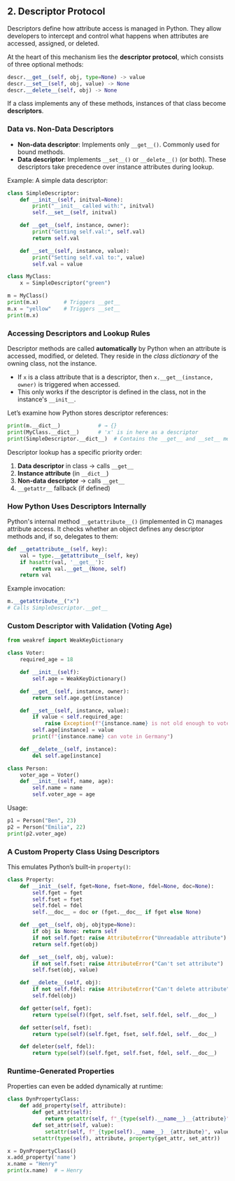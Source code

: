 ## 2. Descriptor Protocol

Descriptors define how attribute access is managed in Python. They allow developers to intercept and control what happens when attributes are accessed, assigned, or deleted.

At the heart of this mechanism lies the **descriptor protocol**, which consists of three optional methods:

```python
descr.__get__(self, obj, type=None) -> value
descr.__set__(self, obj, value) -> None
descr.__delete__(self, obj) -> None
```

If a class implements any of these methods, instances of that class become **descriptors**.

### Data vs. Non-Data Descriptors

- **Non-data descriptor**: Implements only `__get__()`. Commonly used for bound methods.
- **Data descriptor**: Implements `__set__()` or `__delete__()` (or both). These descriptors take precedence over instance attributes during lookup.

Example: A simple data descriptor:

```python
class SimpleDescriptor:
    def __init__(self, initval=None):
        print("__init__ called with:", initval)
        self.__set__(self, initval)

    def __get__(self, instance, owner):
        print("Getting self.val:", self.val)
        return self.val

    def __set__(self, instance, value):
        print("Setting self.val to:", value)
        self.val = value

class MyClass:
    x = SimpleDescriptor("green")

m = MyClass()
print(m.x)        # Triggers __get__
m.x = "yellow"    # Triggers __set__
print(m.x)
```

### Accessing Descriptors and Lookup Rules

Descriptor methods are called **automatically** by Python when an attribute is accessed, modified, or deleted. They reside in the _class dictionary_ of the owning class, not the instance.

- If `x` is a class attribute that is a descriptor, then `x.__get__(instance, owner)` is triggered when accessed.
- This only works if the descriptor is defined in the class, not in the instance's `__init__`.

Let’s examine how Python stores descriptor references:

```python
print(m.__dict__)            # → {}
print(MyClass.__dict__)      # 'x' is in here as a descriptor
print(SimpleDescriptor.__dict__)  # Contains the __get__ and __set__ methods
```

Descriptor lookup has a specific priority order:

1. **Data descriptor** in class → calls `__get__`
2. **Instance attribute** (in `__dict__`)
3. **Non-data descriptor** → calls `__get__`
4. `__getattr__` fallback (if defined)

### How Python Uses Descriptors Internally

Python's internal method `__getattribute__()` (implemented in C) manages attribute access. It checks whether an object defines any descriptor methods and, if so, delegates to them:

```python
def __getattribute__(self, key):
    val = type.__getattribute__(self, key)
    if hasattr(val, '__get__'):
        return val.__get__(None, self)
    return val
```

Example invocation:

```python
m.__getattribute__("x")
# Calls SimpleDescriptor.__get__
```

### Custom Descriptor with Validation (Voting Age)

```python
from weakref import WeakKeyDictionary

class Voter:
    required_age = 18

    def __init__(self):
        self.age = WeakKeyDictionary()

    def __get__(self, instance, owner):
        return self.age.get(instance)

    def __set__(self, instance, value):
        if value < self.required_age:
            raise Exception(f"{instance.name} is not old enough to vote.")
        self.age[instance] = value
        print(f"{instance.name} can vote in Germany")

    def __delete__(self, instance):
        del self.age[instance]

class Person:
    voter_age = Voter()
    def __init__(self, name, age):
        self.name = name
        self.voter_age = age
```

Usage:

```python
p1 = Person("Ben", 23)
p2 = Person("Emilia", 22)
print(p2.voter_age)
```

### A Custom Property Class Using Descriptors

This emulates Python’s built-in `property()`:

```python
class Property:
    def __init__(self, fget=None, fset=None, fdel=None, doc=None):
        self.fget = fget
        self.fset = fset
        self.fdel = fdel
        self.__doc__ = doc or (fget.__doc__ if fget else None)

    def __get__(self, obj, objtype=None):
        if obj is None: return self
        if not self.fget: raise AttributeError("Unreadable attribute")
        return self.fget(obj)

    def __set__(self, obj, value):
        if not self.fset: raise AttributeError("Can't set attribute")
        self.fset(obj, value)

    def __delete__(self, obj):
        if not self.fdel: raise AttributeError("Can't delete attribute")
        self.fdel(obj)

    def getter(self, fget):
        return type(self)(fget, self.fset, self.fdel, self.__doc__)

    def setter(self, fset):
        return type(self)(self.fget, fset, self.fdel, self.__doc__)

    def deleter(self, fdel):
        return type(self)(self.fget, self.fset, fdel, self.__doc__)
```

### Runtime-Generated Properties

Properties can even be added dynamically at runtime:

```python
class DynPropertyClass:
    def add_property(self, attribute):
        def get_attr(self):
            return getattr(self, f"_{type(self).__name__}__{attribute}")
        def set_attr(self, value):
            setattr(self, f"_{type(self).__name__}__{attribute}", value)
        setattr(type(self), attribute, property(get_attr, set_attr))

x = DynPropertyClass()
x.add_property('name')
x.name = "Henry"
print(x.name)  # → Henry
```
